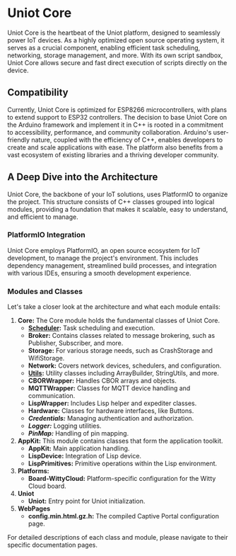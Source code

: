 # Uniot Core

Uniot Core is the heartbeat of the Uniot platform, designed to seamlessly power IoT devices. As a highly optimized open source operating system, it serves as a crucial component, enabling efficient task scheduling, networking, storage management, and more. With its own script sandbox, Uniot Core allows secure and fast direct execution of scripts directly on the device.

## Compatibility

Currently, Uniot Core is optimized for ESP8266 microcontrollers, with plans to extend support to ESP32 controllers. The decision to base Uniot Core on the Arduino framework and implement it in C++ is rooted in a commitment to accessibility, performance, and community collaboration. Arduino's user-friendly nature, coupled with the efficiency of C++, enables developers to create and scale applications with ease. The platform also benefits from a vast ecosystem of existing libraries and a thriving developer community.

## A Deep Dive into the Architecture

Uniot Core, the backbone of your IoT solutions, uses PlatformIO to organize the project. This structure consists of C++ classes grouped into logical modules, providing a foundation that makes it scalable, easy to understand, and efficient to manage.

### PlatformIO Integration

Uniot Core employs PlatformIO, an open source ecosystem for IoT development, to manage the project's environment. This includes dependency management, streamlined build processes, and integration with various IDEs, ensuring a smooth development experience.

### Modules and Classes

Let's take a closer look at the architecture and what each module entails:

1. **Core:** The Core module holds the fundamental classes of Uniot Core.
   * [**Scheduler**](scheduler/)**:** Task scheduling and execution.
   * **Broker:** Contains classes related to message brokering, such as Publisher, Subscriber, and more.
   * **Storage:** For various storage needs, such as CrashStorage and WifiStorage.
   * **Network:** Covers network devices, schedulers, and configuration.
   * [**Utils**](utils/)**:** Utility classes including ArrayBuilder, StringUtils, and more.
   * **CBORWrapper:** Handles CBOR arrays and objects.
   * **MQTTWrapper:** Classes for MQTT device handling and communication.
   * **LispWrapper:** Includes Lisp helper and expediter classes.
   * **Hardware:** Classes for hardware interfaces, like Buttons.
   * _**Credentials:**_ Managing authentication and authorization.
   * _**Logger:**_ Logging utilities.
   * _**PinMap:**_ Handling of pin mapping.
2. **AppKit:** This module contains classes that form the application toolkit.
   * **AppKit:** Main application handling.
   * **LispDevice:** Integration of Lisp device.
   * **LispPrimitives:** Primitive operations within the Lisp environment.
3. **Platforms:**
   * **Board-WittyCloud:** Platform-specific configuration for the Witty Cloud board.
4. **Uniot**
   * **Uniot:** Entry point for Uniot initialization.
5. **WebPages**
   * **config.min.html.gz.h:** The compiled Captive Portal configuration page.

For detailed descriptions of each class and module, please navigate to their specific documentation pages.

